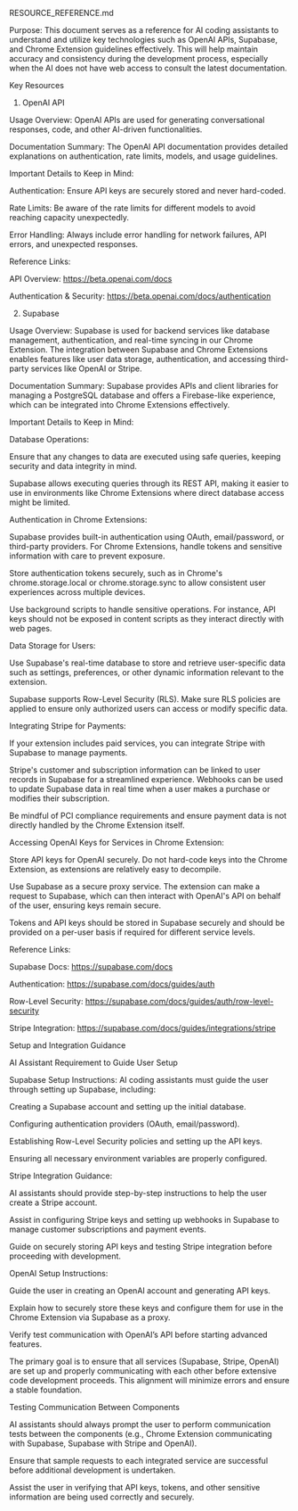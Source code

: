 RESOURCE_REFERENCE.md

Purpose: This document serves as a reference for AI coding assistants to understand and utilize key technologies such as OpenAI APIs, Supabase, and Chrome Extension guidelines effectively. This will help maintain accuracy and consistency during the development process, especially when the AI does not have web access to consult the latest documentation.

Key Resources

1. OpenAI API

Usage Overview: OpenAI APIs are used for generating conversational responses, code, and other AI-driven functionalities.

Documentation Summary: The OpenAI API documentation provides detailed explanations on authentication, rate limits, models, and usage guidelines.

Important Details to Keep in Mind:

Authentication: Ensure API keys are securely stored and never hard-coded.

Rate Limits: Be aware of the rate limits for different models to avoid reaching capacity unexpectedly.

Error Handling: Always include error handling for network failures, API errors, and unexpected responses.

Reference Links:

API Overview: https://beta.openai.com/docs

Authentication & Security: https://beta.openai.com/docs/authentication

2. Supabase

Usage Overview: Supabase is used for backend services like database management, authentication, and real-time syncing in our Chrome Extension. The integration between Supabase and Chrome Extensions enables features like user data storage, authentication, and accessing third-party services like OpenAI or Stripe.

Documentation Summary: Supabase provides APIs and client libraries for managing a PostgreSQL database and offers a Firebase-like experience, which can be integrated into Chrome Extensions effectively.

Important Details to Keep in Mind:

Database Operations:

Ensure that any changes to data are executed using safe queries, keeping security and data integrity in mind.

Supabase allows executing queries through its REST API, making it easier to use in environments like Chrome Extensions where direct database access might be limited.

Authentication in Chrome Extensions:

Supabase provides built-in authentication using OAuth, email/password, or third-party providers. For Chrome Extensions, handle tokens and sensitive information with care to prevent exposure.

Store authentication tokens securely, such as in Chrome's chrome.storage.local or chrome.storage.sync to allow consistent user experiences across multiple devices.

Use background scripts to handle sensitive operations. For instance, API keys should not be exposed in content scripts as they interact directly with web pages.

Data Storage for Users:

Use Supabase's real-time database to store and retrieve user-specific data such as settings, preferences, or other dynamic information relevant to the extension.

Supabase supports Row-Level Security (RLS). Make sure RLS policies are applied to ensure only authorized users can access or modify specific data.

Integrating Stripe for Payments:

If your extension includes paid services, you can integrate Stripe with Supabase to manage payments.

Stripe's customer and subscription information can be linked to user records in Supabase for a streamlined experience. Webhooks can be used to update Supabase data in real time when a user makes a purchase or modifies their subscription.

Be mindful of PCI compliance requirements and ensure payment data is not directly handled by the Chrome Extension itself.

Accessing OpenAI Keys for Services in Chrome Extension:

Store API keys for OpenAI securely. Do not hard-code keys into the Chrome Extension, as extensions are relatively easy to decompile.

Use Supabase as a secure proxy service. The extension can make a request to Supabase, which can then interact with OpenAI's API on behalf of the user, ensuring keys remain secure.

Tokens and API keys should be stored in Supabase securely and should be provided on a per-user basis if required for different service levels.

Reference Links:

Supabase Docs: https://supabase.com/docs

Authentication: https://supabase.com/docs/guides/auth

Row-Level Security: https://supabase.com/docs/guides/auth/row-level-security

Stripe Integration: https://supabase.com/docs/guides/integrations/stripe

Setup and Integration Guidance

AI Assistant Requirement to Guide User Setup

Supabase Setup Instructions: AI coding assistants must guide the user through setting up Supabase, including:

Creating a Supabase account and setting up the initial database.

Configuring authentication providers (OAuth, email/password).

Establishing Row-Level Security policies and setting up the API keys.

Ensuring all necessary environment variables are properly configured.

Stripe Integration Guidance:

AI assistants should provide step-by-step instructions to help the user create a Stripe account.

Assist in configuring Stripe keys and setting up webhooks in Supabase to manage customer subscriptions and payment events.

Guide on securely storing API keys and testing Stripe integration before proceeding with development.

OpenAI Setup Instructions:

Guide the user in creating an OpenAI account and generating API keys.

Explain how to securely store these keys and configure them for use in the Chrome Extension via Supabase as a proxy.

Verify test communication with OpenAI’s API before starting advanced features.

The primary goal is to ensure that all services (Supabase, Stripe, OpenAI) are set up and properly communicating with each other before extensive code development proceeds. This alignment will minimize errors and ensure a stable foundation.

Testing Communication Between Components

AI assistants should always prompt the user to perform communication tests between the components (e.g., Chrome Extension communicating with Supabase, Supabase with Stripe and OpenAI).

Ensure that sample requests to each integrated service are successful before additional development is undertaken.

Assist the user in verifying that API keys, tokens, and other sensitive information are being used correctly and securely.

